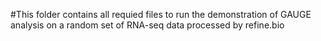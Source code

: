 #This folder contains all requied files to run the demonstration of GAUGE analysis on a random set of RNA-seq data processed by refine.bio

